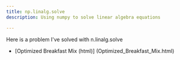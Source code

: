 ```yaml
---
title: np.linalg.solve
description: Using numpy to solve linear algebra equations

---
```


Here is a problem I've solved with n.linalg.solve
- [Optimized Breakfast Mix (html)] (Optimized_Breakfast_Mix.html)
